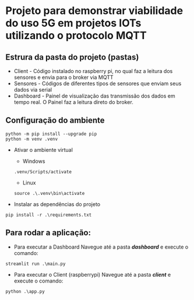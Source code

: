 # Projeto para demonstrar viabilidade do uso 5G em projetos IOTs utilizando o protocolo MQTT

## Estrura da pasta do projeto (pastas)
* Client - Código instalado no raspberry pi, no qual faz a leitura dos sensores e envia para o broker via MQTT
* Sensores - Códigos de diferentes tipos de sensores que enviam seus dados via serial
* Dashboard - Painel de visualização das transmissão dos dados em tempo real. O Painel faz a leitura direto do broker. 

## Configuração do ambiente

```shell
python -m pip install --upgrade pip
python -m venv .venv
```

* Ativar o ambiente virtual  
    - Windows
    ```shell
    .venv/Scripts/activate
    ```

    - Linux
    ```shell
    source .\.venv\bin\activate
    ```

* Instalar as dependências do projeto
```shell
pip install -r .\requirements.txt
```

## Para rodar a aplicação:
* Para executar a Dashboard
Navegue até a pasta ***dashboard*** e execute o comando:  

```shell
streamlit run .\main.py
```  
* Para executar o Client (raspberrypi) 
Navegue até a pasta ***client*** e execute o comando:    

```shell
python .\app.py
```